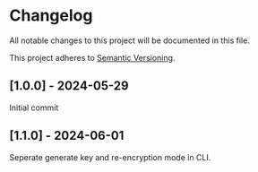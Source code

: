 # Changelog

All notable changes to this project will be documented in this file.

This project adheres to [Semantic Versioning](https://semver.org).

## [1.0.0] - 2024-05-29
Initial commit

## [1.1.0] - 2024-06-01
Seperate generate key and re-encryption mode in CLI.